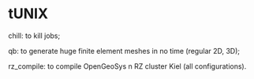 # tUNIX


chill: to kill jobs;

qb: to generate huge finite element meshes in no time (regular 2D, 3D);

rz_compile: to compile OpenGeoSys n RZ cluster Kiel (all configurations).
